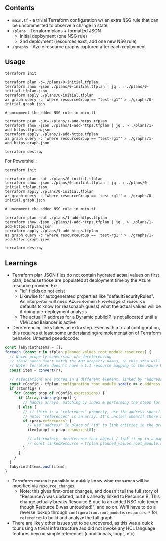 ## Contents

- `main.tf` - a trivial Terraform configuration w/ an extra NSG rule that can be uncommented to observe a change in state
- `/plans` - Terraform plans + formatted JSON
  - Initial deployment (one NSG rule)
  - 2nd deployment (resources exist, add one new NSG rule)
- `/graphs` - Azure resource graphs captured after each deployment

## Usage

```shell
terraform init

terraform plan -o=./plans/0-initial.tfplan
terraform show -json ./plans/0-initial.tfplan | jq . > ./plans/0-initial.tfplan.json
terraform apply ./plans/0-initial.tfplan
az graph query -q 'where resourceGroup == "test-rg1"' > ./graphs/0-initial.graph.json

# uncomment the added NSG rule in main.tf

terraform plan -out=./plans/1-add-https.tfplan
terraform show -json ./plans/1-add-https.tfplan | jq . > ./plans/1-add-https.tfplan.json
terraform apply ./plans/1-add-https.tfplan
az graph query -q 'where resourceGroup == "test-rg1"' > ./graphs/1-add-https.graph.json

terraform destroy
```

For Powershell:
```shell
terraform init

terraform plan -out ./plans/0-initial.tfplan
terraform show -json ./plans/0-initial.tfplan | jq . > ./plans/0-initial.tfplan.json
terraform apply ./plans/0-initial.tfplan
az graph query -q "where resourceGroup == 'test-rg1'" > ./graphs/0-initial.graph.json

# uncomment the added NSG rule in main.tf

terraform plan -out ./plans/1-add-https.tfplan
terraform show -json ./plans/1-add-https.tfplan | jq . > ./plans/1-add-https.tfplan.json
terraform apply ./plans/1-add-https.tfplan
az graph query -q "where resourceGroup == 'test-rg1'" > ./graphs/1-add-https.graph.json

terraform destroy
```

## Learnings

- Terraform plan JSON files do not contain hydrated actual values on first plan, because those are populated at deployment time by the Azure resource provider. Ex:
  - "id" fields do not exist
  - Likewise for autogenerated properties like "defaultSecurityRules". An interpreter will need Azure domain knowledge of resource defaults to know (or reasonably guess) what the actual values will be if doing pre-deployment analysis
  - The actual IP address for a Dynamic publicIP is not allocated until a VM/Load Balancer is active
- Dereferencing links takes an extra step. Even with a trivial configuration, this requires at least some understanding/reimplementation of Terraform behavior. Untested pseudocode:

```js
const labyrinthItems = [];
foreach (const r in tfplan.planned_values.root_module.resources) {
  // Naive property conversion w/o dereferencing
  // These names don't match the ARM property names, so this step will need an adapter
  // Note: Terraform doesn't have a 1:1 resource mapping to the Azure REST API. Translation will be often trivial, but expect edge cases where Terraform is doing heavy lifting to make Azure easier to use
  const item = convert(r);

  // Associations are stored in a different element, linked by "address"
  const rConfig = tfplan.configuration.root_module.some(c => c.address === r.address);
  if (rConfig) {
    for (const prop of rConfig.expressions) {
      if (Array.isArray(prop)) {
        // handle arrays, matching by index & performing the steps for each element (below)
      } else {
        // if there is a "references" property, use the address specified here to point to another resource
        // note: "references" is an array. It's unclear when/if there are multiple elements
        if (prop.references) {
          // use "address" in place of "id" to link entities in the graph
          item[prop] = prop.resources[0];

          // alternately, dereference that object / look it up in a map to form a true object graph
          // const linkedResource = tfplan.planned_values.root_module.resources.some(v => v.address === prop.references[0]);
        }
      }
    }
  }
  labyrinthItems.push(item);
}
```

- Terraform makes it possible to quickly know what resources will be modified via `resource_changes`
  - Note: this gives first-order changes, and doesn't tell the full story of "Resource A was updated, but it's already linked to Resource B. This change actually breaks Resource B due to an added NSG rule (even though Resource B was untouched)", and so on. We'll have to do a reverse lookup through `configuration.root_module.resources.*` for `references` to build and analyze the full graph
- There are likely other issues yet to be uncovered, as this was a quick tour using a trivial infrastructure and did not invoke any HCL language features beyond simple references (conditionals, loops, etc)
